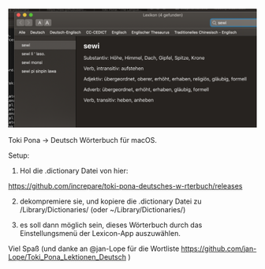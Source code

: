 ![Bildschirm](https://raw.githubusercontent.com/increpare/toki-pona-deutsches-w-rterbuch/master/bildschirm.png)

Toki Pona -> Deutsch Wörterbuch für macOS.


Setup:

1) Hol die .dictionary Datei von hier:

https://github.com/increpare/toki-pona-deutsches-w-rterbuch/releases

2) dekompremiere sie, und kopiere die .dictionary Datei zu /Library/Dictionaries/ (oder ~/Library/Dictionaries/)

3) es soll dann möglich sein, dieses Wörterbuch durch das Einstellungsmenü der Lexicon-App auszuwählen.

Viel Spaß (und danke an @jan-Lope für die Wortliste https://github.com/jan-Lope/Toki_Pona_Lektionen_Deutsch )

